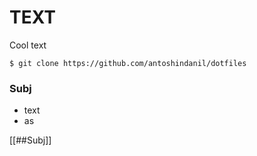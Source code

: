 # TEXT

Cool text

```
$ git clone https://github.com/antoshindanil/dotfiles
```

### Subj
- text
- as

[[##Subj]]
